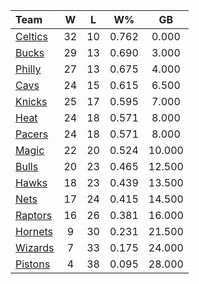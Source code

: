 | Team                            |  W  |  L  |  W%   |   GB   |
|:--------------------------------|:---:|:---:|:-----:|:------:|
| [Celtics](/r/bostonceltics)     | 32  | 10  | 0.762 | 0.000  |
| [Bucks](/r/MkeBucks)            | 29  | 13  | 0.690 | 3.000  |
| [Philly](/r/sixers)             | 27  | 13  | 0.675 | 4.000  |
| [Cavs](/r/clevelandcavs)        | 24  | 15  | 0.615 | 6.500  |
| [Knicks](/r/NYKnicks)           | 25  | 17  | 0.595 | 7.000  |
| [Heat](/r/heat)                 | 24  | 18  | 0.571 | 8.000  |
| [Pacers](/r/pacers)             | 24  | 18  | 0.571 | 8.000  |
| [Magic](/r/OrlandoMagic)        | 22  | 20  | 0.524 | 10.000 |
| [Bulls](/r/chicagobulls)        | 20  | 23  | 0.465 | 12.500 |
| [Hawks](/r/AtlantaHawks)        | 18  | 23  | 0.439 | 13.500 |
| [Nets](/r/GoNets)               | 17  | 24  | 0.415 | 14.500 |
| [Raptors](/r/torontoraptors)    | 16  | 26  | 0.381 | 16.000 |
| [Hornets](/r/CharlotteHornets)  |  9  | 30  | 0.231 | 21.500 |
| [Wizards](/r/washingtonwizards) |  7  | 33  | 0.175 | 24.000 |
| [Pistons](/r/DetroitPistons)    |  4  | 38  | 0.095 | 28.000 |